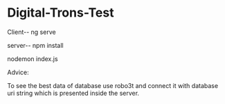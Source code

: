 # Digital-Trons-Test

Client--
ng serve

server--
npm install

nodemon index.js

Advice: 

To see the best data of database use robo3t and connect it with database uri string which is presented inside the server.
